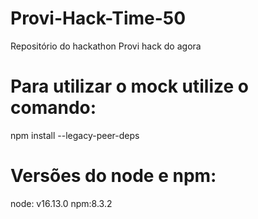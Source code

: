# Provi-Hack-Time-50
Repositório do hackathon Provi hack do agora

# Para utilizar o mock utilize o comando:
npm install --legacy-peer-deps

# Versões do node e npm:
node: v16.13.0
npm:8.3.2
